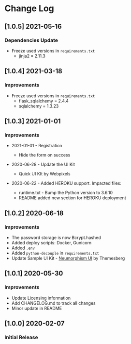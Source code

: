 # Change Log

## [1.0.5] 2021-05-16
### Dependencies Update

- Freeze used versions in `requirements.txt`
    - jinja2 = 2.11.3

## [1.0.4] 2021-03-18
### Improvements

- Freeze used versions in `requirements.txt`
    - flask_sqlalchemy = 2.4.4
    - sqlalchemy = 1.3.23

## [1.0.3] 2021-01-01
### Improvements

- 2021-01-01 - Registration
    - Hide the form on success

- 2020-06-28 - Update the UI Kit
    - Quick UI KIt by Webpixels

- 2020-06-22 - Added HEROKU support. Impacted files:
    - runtime.txt - Bump the Python version to 3.6.10
    - README added new section for HEROKU deployment

## [1.0.2] 2020-06-18
### Improvements

- The password storage is now Bcrypt.hashed
- Added deploy scripts: Docker, Gunicorn
- Added `.env`
- Added `python-decouple` in `requirements.txt`
- Update Sample UI Kit - [Neumorphism UI](https://themesberg.com/product/ui-kits/neumorphism-ui) by Themesberg

## [1.0.1] 2020-05-30
### Improvements

- Update Licensing information
- Add CHANGELOG.md to track all changes
- Minor update in README

## [1.0.0] 2020-02-07
### Initial Release
